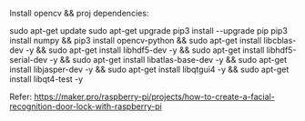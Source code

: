Install opencv && proj dependencies:

sudo apt-get update
sudo apt-get upgrade
pip3 install --upgrade pip
pip3 install numpy && pip3 install opencv-python && sudo apt-get install libcblas-dev -y && sudo apt-get install libhdf5-dev -y && sudo apt-get install libhdf5-serial-dev -y && sudo apt-get install libatlas-base-dev -y && sudo apt-get install libjasper-dev -y && sudo apt-get install libqtgui4 -y && sudo apt-get install libqt4-test -y

Refer:
https://maker.pro/raspberry-pi/projects/how-to-create-a-facial-recognition-door-lock-with-raspberry-pi

